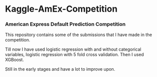 # Kaggle-AmEx-Competition

### American Express Default Prediction Competition

This repository contains some of the submissions that I have made in the competition. 

Till now I have used logistic regression with and without categorical variables, logistic regression with 5 fold cross validation. Then I used XGBoost.

Still in the early stages and have a lot to improve upon.
